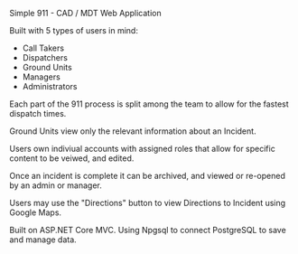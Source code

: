 Simple 911 - CAD / MDT Web Application

Built with 5 types of users in mind:
- Call Takers
- Dispatchers
- Ground Units
- Managers
- Administrators

Each part of the 911 process is split among the team to allow for the fastest dispatch times.

Ground Units view only the relevant information about an Incident.

Users own indiviual accounts with assigned roles that allow for specific content to be veiwed, and edited. 

Once an incident is complete it can be archived, and viewed or re-opened by an admin or manager.

Users may use the "Directions" button to view Directions to Incident using Google Maps.

Built on ASP.NET Core MVC. Using Npgsql to connect PostgreSQL to save and manage data. 

